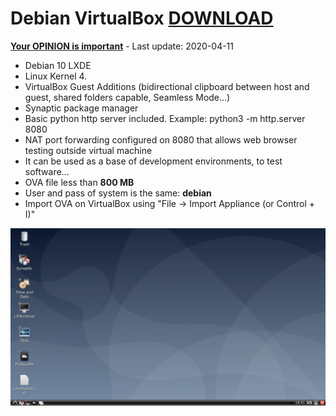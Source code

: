 # Debian VirtualBox [DOWNLOAD](https://github.com/Virtual-Machines/Debian-VirtualBox/releases/download/latest/Debian.ova)
[**Your OPINION is important**](https://github.com/Virtual-Machines/Debian-VirtualBox/issues/1) - Last update: 2020-04-11

- Debian 10 LXDE
- Linux Kernel 4.
- VirtualBox Guest Additions (bidirectional clipboard between host and guest, shared folders capable, Seamless Mode...)
- Synaptic package manager
- Basic python http server included. Example: python3 -m http.server 8080
- NAT port forwarding configured on 8080 that allows web browser testing outside virtual machine
- It can be used as a base of development environments, to test software...
- OVA file less than **800 MB**
- User and pass of system is the same: **debian**
- Import OVA on VirtualBox using "File -> Import Appliance (or Control + I)"

![Debian](https://raw.githubusercontent.com/Virtual-Machines/Debian-VirtualBox/master/debian.png)


